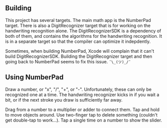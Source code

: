 Building
---

This project has several targets. The main math app is the NumberPad target. There is also a DigitRecognizer target that is for working on the handwriting recognition alone. The DigitRecognizerSDK is a dependency of both of them, and contains the algorithms for the handwriting recognition. It is in a separate target so that the compiler can optimize it indepdently.

Sometimes, when building NumberPad, Xcode will complain that it can't build DigitRecognizerSDK. Building the DigitRecognizer target and then going back to NumberPad seems to fix this issue. `¯\_(ツ)_/¯`

Using NumberPad
---

Draw a number, or "x", "/", "+", or "-". Unfortunately, these can only be recognized one at a time. The handwriting recognizer kicks in if you wait a bit, or if the next stroke you draw is sufficiently far away.

Drag from a number to a multiplier or adder to connect them. Tap and hold to move objects around. Use two-finger tap to delete something (couldn't get double-tap to work...). Tap a single time on a number to show the slider.

